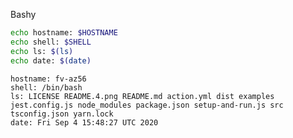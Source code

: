 
Bashy

``` bash
echo hostname: $HOSTNAME
echo shell: $SHELL
echo ls: $(ls)
echo date: $(date)
```


``` markdown-code-runner
hostname: fv-az56
shell: /bin/bash
ls: LICENSE README.4.png README.md action.yml dist examples jest.config.js node_modules package.json setup-and-run.js src tsconfig.json yarn.lock
date: Fri Sep 4 15:48:27 UTC 2020

```
